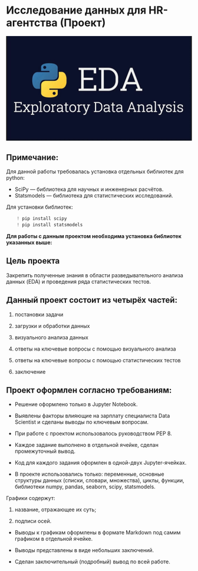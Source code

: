 # Исследование данных для HR-агентства (Проект)
![](images/image_for_readme_eda_project.png)

## Примечание:
Для данной работы требовалась установка отдельных библиотек для python:

- SciPy — библиотека для научных и инженерных расчётов.
- Statsmodels — библиотека для статистических исследований.

Для установки библиотек:

```python
    ! pip install scipy
    ! pip install statsmodels
```

**Для работы с данным проектом необходима установка библиотек указанных выше:**

## Цель проекта

Закрепить полученные знания в области разведывательного анализа данных (EDA) и проведения ряда статистических тестов.

## Данный проект состоит из четырёх частей:

1. постановки задачи

2. загрузки и обработки данных

3. визуального анализа данных

3. ответы на ключевые вопросы с помощью визуального анализа

3. ответы на ключевые вопросы с помощью статистических тестов

4. заключение

## Проект оформлен согласно требованиям:

- Решение оформлено только в Jupyter Notebook.

- Выявлены факторы влияющие на зарплату специалиста Data Scientist и сделаны выводы по ключевым вопросам.

- При работе с проектом использовалось руководством PEP 8.

- Каждое задание выполнено в отдельной ячейке, сделан промежуточный вывод.

- Код для каждого задания оформлен в одной-двух Jupyter-ячейках.

- В проекте использовались только: переменные, основные структуры данных (списки, словари, множества), циклы, функции, библиотеки numpy, pandas, seaborn, scipy, statsmodels.

Графики содержут: 

1. название, отражающее их суть;

2. подписи осей.

- Выводы к графикам оформлены в формате Markdown под самим графиком в отдельной ячейке.

- Выводы представлены в виде небольших заключений.

- Сделан заключительный (подробный) вывод по всей работе.

